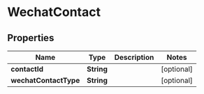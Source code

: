 # WechatContact

## Properties
Name | Type | Description | Notes
------------ | ------------- | ------------- | -------------
**contactId** | **String** |  |  [optional]
**wechatContactType** | **String** |  |  [optional]
